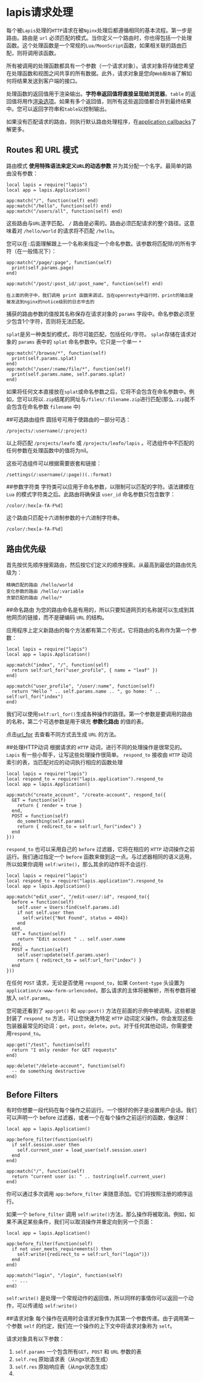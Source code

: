 # lapis请求处理
每个被`Lapis`处理的`HTTP`请求在被`Nginx`处理后都遵循相同的基本流程。第一步是路由。路由是 `url` 必须匹配的模式。当你定义一个路由时，你也得包括一个处理函数。这个处理函数是一个常规的`Lua/MoonScript`函数，如果相关联的路由匹配，则将调用该函数。

所有被调用的处理函数都具有一个参数（一个请求对象）。请求对象将存储您希望在处理函数和视图之间共享的所有数据。此外，请求对象是您向`Web服务器`了解如何将结果发送到客户端的接口。

处理函数的返回值用于渲染输出。**字符串返回值将直接呈现给浏览器**。`table` 的返回值将用作[渲染选项]()。如果有多个返回值，则所有这些返回值都合并到最终结果中。您可以返回字符串和`table`以控制输出。

如果没有匹配请求的路由，则执行默认路由处理程序，在[application callbacks]()了解更多。

## Routes 和 URL 模式
路由模式 **使用特殊语法来定义`URL`的动态参数** 并为其分配一个名字。最简单的路由没有参数：

```
local lapis = require("lapis")
local app = lapis.Application()

app:match("/", function(self) end)
app:match("/hello", function(self) end)
app:match("/users/all", function(self) end)
```

这些路由与`URL`逐字匹配。 `/` 路由是必需的。路由必须匹配请求的整个路径。这意味着对 `/hello/world` 的请求将不匹配 `/hello`。

您可以在`:`后面理解跟上一个名称来指定一个命名参数。该参数将匹配除/的所有字符（在一般情况下）：

```
app:match("/page/:page", function(self)
  print(self.params.page)
end)

app:match("/post/:post_id/:post_name", function(self) end)
```

```
在上面的例子中，我们调用 print 函数来调试，当在openresty中运行时，print的输出是被发送到nginx的notice级别的日志中去的
```
捕获的路由参数的值按其名称保存在请求对象的 `params` 字段中。命名参数必须至少包含1个字符，否则将无法匹配。

`splat`是另一种类型的模式，将尽可能匹配，包括任何`/`字符。 `splat`存储在请求对象的 `params` 表中的 `splat` 命名参数中。它只是一个单一 `*`

```
app:match("/browse/*", function(self)
  print(self.params.splat)
end)
app:match("/user/:name/file/*", function(self)
  print(self.params.name, self.params.splat)
end)
```
如果将任何文本直接放在`splat`或命名参数之后，它将不会包含在命名参数中。例如，您可以将以`.zip`结尾的网址与`/files/:filename.zip`进行匹配(那么`.zip`就不会包含在命名参数 `filename` 中)

##可选路由组件
圆括号可用于使路由的一部分可选：

```
/projects/:username(/:project)
```
以上将匹配 `/projects/leafo` 或 `/projects/leafo/lapis` 。可选组件中不匹配的任何参数在处理函数中的值将为nil。

这些可选组件可以根据需要嵌套和链接：

```
/settings(/:username(/:page))(.:format)
```

##参数字符类
字符类可以应用于命名参数，以限制可以匹配的字符。语法建模在 `Lua` 的模式字符类之后。此路由将确保该 `user_id` 命名参数只包含数字：

```
/color/:hex[a-fA-F%d]
```
这个路由只匹配十六进制参数的十六进制字符串。

```
/color/:hex[a-fA-F%d]
```

## 路由优先级
首先按优先顺序搜索路由，然后按它们定义的顺序搜索。从最高到最低的路由优先级为：

```
精确匹配的路由 /hello/world
变化参数的路由 /hello/:variable
贪婪匹配的路由 /hello/*
```

##命名路由
为您的路由命名是有用的，所以只要知道网页的名称就可以生成到其他网页的链接，而不是硬编码 `URL` 的结构。

应用程序上定义新路由的每个方法都有第二个形式，它将路由的名称作为第一个参数：

```
local lapis = require("lapis")
local app = lapis.Application()

app:match("index", "/", function(self)
  return self:url_for("user_profile", { name = "leaf" })
end)

app:match("user_profile", "/user/:name", function(self)
  return "Hello " .. self.params.name .. ", go home: " .. self:url_for("index")
end)
```

我们可以使用`self:url_for()`生成各种操作的路径。第一个参数是要调用的路由的名称，第二个可选参数是用于填充 **参数化路由** 的值的表。

点击[url_for]() 去查看不同方式去生成 `URL` 的方法。

##处理HTTP动词
根据请求的 `HTTP` 动词，进行不同的处理操作是很常见的。 `Lapis` 有一些小帮手，让写这些处理操作很简单。 `respond_to` 接收由 `HTTP` 动词索引的表，当匹配对应的动词执行相应的函数处理

```
local lapis = require("lapis")
local respond_to = require("lapis.application").respond_to
local app = lapis.Application()

app:match("create_account", "/create-account", respond_to({
  GET = function(self)
    return { render = true }
  end,
  POST = function(self)
    do_something(self.params)
    return { redirect_to = self:url_for("index") }
  end
}))
```

`respond_to` 也可以采用自己的 `before` 过滤器，它将在相应的 `HTTP` 动词操作之前运行。我们通过指定一个 `before` 函数来做到这一点。与过滤器相同的语义适用，所以如果你调用 `self:write()`，那么其余的动作将不会运行.

```
local lapis = require("lapis")
local respond_to = require("lapis.application").respond_to
local app = lapis.Application()

app:match("edit_user", "/edit-user/:id", respond_to({
  before = function(self)
    self.user = Users:find(self.params.id)
    if not self.user then
      self:write({"Not Found", status = 404})
    end
  end,
  GET = function(self)
    return "Edit account " .. self.user.name
  end,
  POST = function(self)
    self.user:update(self.params.user)
    return { redirect_to = self:url_for("index") }
  end
}))
```

在任何 `POST` 请求，无论是否使用 `respond_to`，如果 `Content-type` 头设置为 `application/x-www-form-urlencoded`，那么请求的主体将被解析，所有参数将被放入 `self.params`。

您可能还看到了 `app:get()` 和 `app:post()` 方法在前面的示例中被调用。这些都是封装了 `respond_to` 方法，可让您快速为特定 `HTTP` 动词定义操作。你会发现这些包装器最常见的动词：`get`，`post`，`delete`，`put`。对于任何其他动词，你需要使用`respond_to`。

```
app:get("/test", function(self)
  return "I only render for GET requests"
end)

app:delete("/delete-account", function(self)
  -- do something destructive
end)
```

## Before Filters
有时你想要一段代码在每个操作之前运行。一个很好的例子是设置用户会话。我们可以声明一个 before 过滤器，或者一个在每个操作之前运行的函数，像这样：

```
local app = lapis.Application()

app:before_filter(function(self)
  if self.session.user then
    self.current_user = load_user(self.session.user)
  end
end)

app:match("/", function(self)
  return "current user is: " .. tostring(self.current_user)
end)
```

你可以通过多次调用 `app:before_filter` 来随意添加。它们将按照注册的顺序运行。

如果一个 `before_filter` 调用 `self:write()`方法，那么操作将被取消。例如，如果不满足某些条件，我们可以取消操作并重定向到另一个页面：

```
local app = lapis.Application()

app:before_filter(function(self)
  if not user_meets_requirements() then
    self:write({redirect_to = self:url_for("login")})
  end
end)

app:match("login", "/login", function(self)
  -- ...
end)
```

`self:write()` 是处理一个常规动作的返回值，所以同样的事情你可以返回一个动作，可以传递给 `self:write()`


##请求对象
每个操作在调用时会请求对象作为其第一个参数传递。由于调用第一个参数 `self` 的约定，我们在一个操作的上下文中将请求对象称为 `self`。

请求对象具有以下参数：

1. `self.params`	一个包含所有`GET`，`POST` 和 `URL` 参数的表
2. `self.req`		原始请求表（从ngx状态生成）
3. `self.res` 	原始响应表（从ngx状态生成）
4. 
